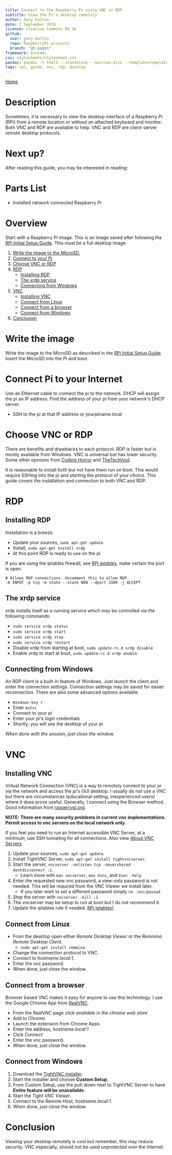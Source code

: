 ```yaml
---
title: Connect to the Raspberry Pi using VNC or RDP
subtitle: View the Pi's desktop remotely
author: Gary Dalton
date: 7 September 2016
license: Creative Commons BY-SA
github:
  user: gary-dalton
  repo: RaspberryPi-projects
  branch: "gh-pages"
framework: minimal
css: stylesheets/stylesheet.css
pandoc: pandoc -t html5 --standalone --section-divs --template=template_github.html rpi_vnc_rdp.md -o rpi_vnc_rdp.html
tags: rpi, guide, vnc, rdp, desktop
---
```

[Home](index.html)

# Description

Sometimes, it is necessary to view the desktop interface of a Raspberry Pi (RPi) from a remote location or without an attached keyboard and monitor. Both VNC and RDP are available to help. VNC and RDP are client-server remote desktop protocols.

# Next up?

After reading this guide, you may be interested in reading:

# Parts List

+ Installed network connected Raspberry Pi

# Overview

Start with a Raspberry Pi image. This is an image saved after following the [RPi Initial Setup Guide](rpi_initial_setup.html). This must be a full desktop image.

1. [Write the image to the MicroSD.](#1)
2. [Connect to your Pi](#2)
3. [Choose VNC or RDP](#3)
4. [RDP](#4)
    + [Installing RDP](#4.1)
    + [The xrdp service](#4.2)
    + [Connecting from Windows](#4.3)
5. [VNC](#5)
    + [Installing VNC](#5.1)
    + [Connect from Linux](#5.2)
    + [Connect from a browser](#5.3)
    + [Connect from Windows](#5.4)
6. [Conclusion](#Conclusion)

# <a name="1"></a>Write the image

Write the image to the MicroSD as described in the [RPi Initial Setup Guide](rpi_initial_setup.html). Insert the MicroSD into the Pi and boot.

# <a name="2"></a>Connect Pi to your Internet

Use an Ethernet cable to connect the pi to the network. DHCP will assign the pi an IP address. Find the address of your pi from your network's DHCP server.

+ SSH to the pi at that IP address or yourpiname.local

# <a name="3"></a>Choose VNC or RDP

There are benefits and drawbacks to each protocol. RDP is faster but is mostly available from Windows. VNC is universal but has lower security. Some other opinions from [Coding Horror](https://blog.codinghorror.com/vnc-vs-remote-desktop/) and [TheTechVoid](http://www.thetechvoid.com/rdp-vs-vnc-which-is-better-for-your-needs/).

It is reasonable to install both but not have them run on boot. This would require SSHing into the pi and starting the protocol of your choice. This guide covers the installation and connection to both VNC and RDP.

# <a name="4"></a>RDP

## <a name="4.1"></a>Installing RDP

Installation is a breeze.

+ Update your sources, `sudo apt-get update`
+ Install, `sudo apt-get install xrdp`
+ At this point RDP is ready to use on the pi

If you are using the iptables firewall, see [RPi iptables](rpi_iptables.html), make certain the port is open.

```
# Allows RDP connections. Uncomment this to allow RDP.
-A INPUT -p tcp -m state --state NEW --dport 3389 -j ACCEPT
```

## <a name="4.2"></a>The xrdp service

xrdp installs itself as a running service which may be controlled via the following commands:

+ `sudo service xrdp status`
+ `sudo service xrdp start`
+ `sudo service xrdp stop`
+ `sudo service xrdp restart`
+ Disable xrdp from starting at boot, `sudo update-rc.d xrdp disable`
+ Enable xrdp to start at boot, `sudo update-rc.d xrdp enable`

## <a name="4.3"></a>Connecting from Windows

An RDP client is a built-in feature of Windows. Just launch the client and enter the connection settings. Connection settings may be saved for easier reconnection. There are also some advanced options available.

+ `Windows-key r`
+ Enter `mstsc`
+ Connect to your pi
+ Enter your pi's login credentials
+ Shortly, you will see the desktop of your pi

*When done with the session, just close the window.*

# <a name="5"></a>VNC

## <a name="5.1"></a>Installing VNC

Virtual Network Connection (VNC) is a way to remotely connect to your pi via the network and access the pi's GUI desktop. I usually do not use a VNC but there are circumstances (educational setting, inexperienced users) where it does prove useful. Generally, I connect using the Browser method. Good information from [rasperrypi.org](https://www.raspberrypi.org/documentation/remote-access/vnc/).

**NOTE: There are many security problems in current vnc implementations. Permit access to vnc servers on the local network only.**

If you feel you need to run an Internet accessible VNC Server, at a minimum, use SSH tunneling for all connections. Also view [About VNC Servers](https://help.ubuntu.com/community/VNC/Servers)

1. Update your sources, `sudo apt-get update`.
2. Install TightVNC Server, `sudo apt-get install tightvncserver`.
3. Start the server, `vncserver -nolisten tcp -nevershared -dontdisconnect :1`.
    + Learn more with `man vncserver`, `man Xvnc`, and `Xvnc -help`
4. Enter the requested new vnc password, a view-only password is not needed. This will be required from the VNC Viewer we install later.
    + If you later wish to set a different password simply `rm .vnc/passwd`
5. Stop the server with `vncserver -kill :1`.
6. The vncserver may be setup to run at boot but I do not recommend it.
7. Update the iptables rule if needed. [RPi iptables](rpi_iptables#3)]

## <a name="5.2"></a>Connect from Linux

+ From the desktop open either _Remote Desktop Viewer_ or the _Remmina Remote Desktop Client_.
    - `sudo apt-get install remmina`
+ Change the connection protocol to VNC.
+ Connect to _hostname.local:1_.
+ Enter the vnc password.
+ When done, just close the window.

## <a name="5.3"></a>Connect from a browser

Browser based VNC makes it easy for anyone to use this technology. I use the Google Chrome App from [RealVNC](https://www.realvnc.com/products/chrome/).

+ From the RealVNC page click _available in the chrome web store_
+ Add to Chrome
+ Launch the extension from Chrome Apps
+ Enter the address, _hostname.local:1_
+ Click _Connect_
+ Enter the vnc password.
+ When done, just close the window.

## <a name="5.4"></a>Connect from Windows

1. Download the [TightVNC installer](http://www.tightvnc.com/download.php).
2. Start the installer and choose **Custom Setup**.
3. From Custom Setup, use the pull-down next to TightVNC Server to have **Entire feature will be unavailable**.
4. Start the _Tight VNC Viewer_.
5. Connect to the Remote Host, _hostname.local:1_.
6. When done, just close the window.

# <a name="Conclusion"></a>Conclusion

Viewing your desktop remotely is cool but remember, this may reduce security. VNC especially, should not be used unprotected over the Internet.
